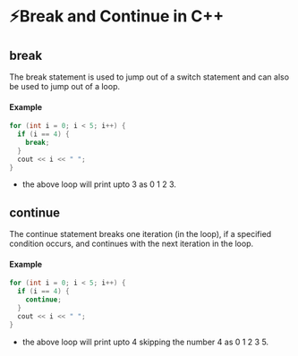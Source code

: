 # ⚡Break and Continue in C++

## break

The break statement is used to jump out of a switch statement and can also be used to jump out of a loop.

#### Example

```cpp
for (int i = 0; i < 5; i++) {
  if (i == 4) {
    break;
  }
  cout << i << " ";
}
```

- the above loop will print upto 3 as 0 1 2 3.

## continue

The continue statement breaks one iteration (in the loop), if a specified condition occurs, and continues with the next iteration in the loop.

#### Example

```cpp
for (int i = 0; i < 5; i++) {
  if (i == 4) {
    continue;
  }
  cout << i << " ";
}
```

- the above loop will print upto 4 skipping the number 4 as 0 1 2 3 5.
